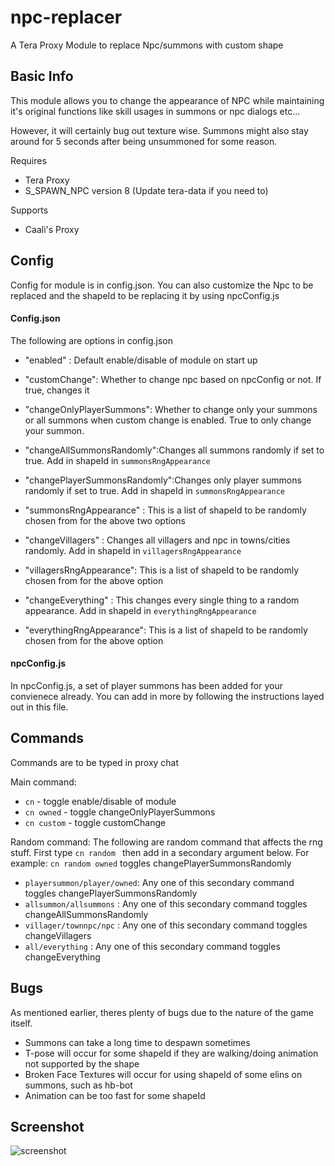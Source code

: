 # npc-replacer
A Tera Proxy Module to replace Npc/summons with custom shape

## Basic Info
This module allows you to change the appearance of NPC while maintaining it's original functions like skill usages in summons or npc dialogs etc...

However, it will certainly bug out texture wise. Summons might also stay around for 5 seconds after being unsummoned for some reason.

Requires
- Tera Proxy
- S_SPAWN_NPC version 8 (Update tera-data if you need to)

Supports
- Caali's Proxy
## Config
Config for module is in config.json. You can also customize the Npc to be replaced and the shapeId to be replacing it by using npcConfig.js

#### Config.json
The following are options in config.json

- "enabled" : Default enable/disable of module on start up
- "customChange": Whether to change npc based on npcConfig or not. If true, changes it
- "changeOnlyPlayerSummons": Whether to change only your summons or all summons when custom change is enabled. True to only change your summon.

- "changeAllSummonsRandomly":Changes all summons randomly if set to true. Add in shapeId in `summonsRngAppearance`
- "changePlayerSummonsRandomly":Changes only player summons randomly if set to true. Add in shapeId in `summonsRngAppearance`
- "summonsRngAppearance" : This is a list of shapeId to be randomly chosen from for the above two options

- "changeVillagers" : Changes all villagers and npc in towns/cities randomly. Add in shapeId in `villagersRngAppearance`
- "villagersRngAppearance":  This is a list of shapeId to be randomly chosen from for the above option

- "changeEverything" : This changes every single thing to a random appearance. Add in shapeId in `everythingRngAppearance`
- "everythingRngAppearance": This is a list of shapeId to be randomly chosen from for the above option

#### npcConfig.js
In npcConfig.js, a set of player summons has been added for your convienece already. You can add in more by following the instructions layed out in this file.

## Commands
Commands are to be typed in proxy chat

Main command: 
- `cn` - toggle enable/disable of module
- `cn owned` - toggle changeOnlyPlayerSummons
- `cn custom` - toggle customChange

Random command: The following are random command that affects the rng stuff. First type `cn random ` then add in a secondary argument below. For example: `cn random owned` toggles changePlayerSummonsRandomly

- `playersummon/player/owned`: Any one of this secondary command toggles changePlayerSummonsRandomly
- `allsummon/allsummons` : Any one of this secondary command toggles changeAllSummonsRandomly
- `villager/townnpc/npc` : Any one of this secondary command toggles changeVillagers
- `all/everything` : Any one of this secondary command toggles changeEverything


## Bugs
As mentioned earlier, theres plenty of bugs due to the nature of the game itself.
- Summons can take a long time to despawn sometimes
- T-pose will occur for some shapeId if they are walking/doing animation not supported by the shape
- Broken Face Textures will occur for using shapeId of some elins on summons, such as hb-bot
- Animation can be too fast for some shapeId


## Screenshot
![screenshot](https://i.imgur.com/Gf92Ned.png)
